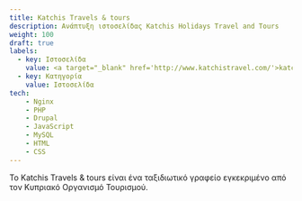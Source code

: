 ```yaml
---
title: Katchis Travels & tours
description: Ανάπτυξη ιστοσελίδας Katchis Holidays Travel and Tours
weight: 100
draft: true
labels:
  - key: Ιστοσελίδα
    value: <a target="_blank" href='http://www.katchistravel.com/'>katchistravel.com</a>
  - key: Κατηγορία
    value: Ιστοσελίδα
tech:
    - Nginx
    - PHP
    - Drupal
    - JavaScript
    - MySQL
    - HTML
    - CSS
---
```


Το Katchis Travels & tours είναι ένα ταξιδιωτικό γραφείο εγκεκριμένο από τον Κυπριακό Οργανισμό Τουρισμού.